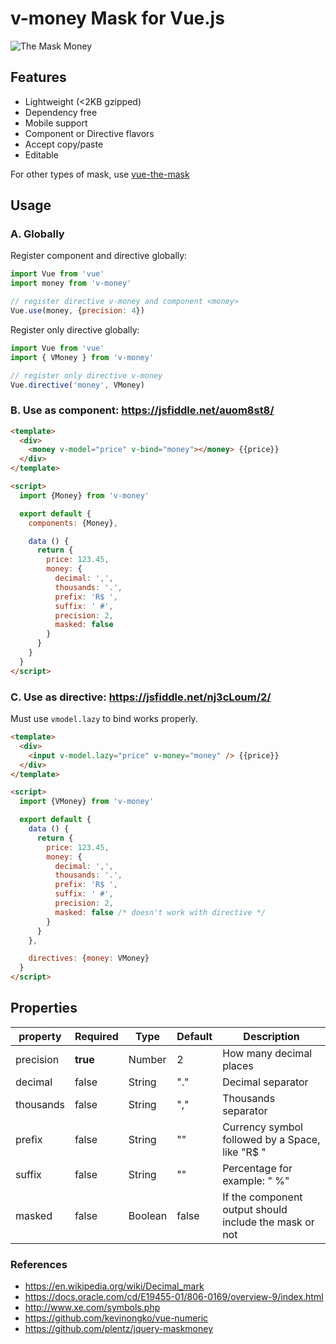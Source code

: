 # v-money Mask for Vue.js

![The Mask Money](https://cdn-images-1.medium.com/max/600/1*Rpc289FpghuHrnzyVpOUig.gif)

## Features

- Lightweight (<2KB gzipped)
- Dependency free
- Mobile support
- Component or Directive flavors
- Accept copy/paste
- Editable

For other types of mask, use [vue-the-mask](https://vuejs-tips.github.io/vue-the-mask)

## Usage

### A. Globally

Register component and directive globally:

```js
import Vue from 'vue'
import money from 'v-money'

// register directive v-money and component <money>
Vue.use(money, {precision: 4})
```

Register only directive globally:

```js
import Vue from 'vue'
import { VMoney } from 'v-money'

// register only directive v-money
Vue.directive('money', VMoney)
```

### B. Use as component: https://jsfiddle.net/auom8st8/

```html
<template>
  <div>
    <money v-model="price" v-bind="money"></money> {{price}}
  </div>
</template>

<script>
  import {Money} from 'v-money'

  export default {
    components: {Money},

    data () {
      return {
        price: 123.45,
        money: {
          decimal: ',',
          thousands: '.',
          prefix: 'R$ ',
          suffix: ' #',
          precision: 2,
          masked: false
        }
      }
    }
  }
</script>
```

### C. Use as directive: https://jsfiddle.net/nj3cLoum/2/
Must use `vmodel.lazy` to bind works properly.
```html
<template>
  <div>
    <input v-model.lazy="price" v-money="money" /> {{price}}
  </div>
</template>

<script>
  import {VMoney} from 'v-money'

  export default {
    data () {
      return {
        price: 123.45,
        money: {
          decimal: ',',
          thousands: '.',
          prefix: 'R$ ',
          suffix: ' #',
          precision: 2,
          masked: false /* doesn't work with directive */
        }
      }
    },

    directives: {money: VMoney}
  }
</script>
```

## Properties

| property  | Required | Type    | Default | Description                                             |
|-----------|----------|---------|---------|---------------------------------------------------------|
| precision | **true** | Number  | 2       | How many decimal places                                 |
| decimal   | false    | String  | "."     | Decimal separator                                       |
| thousands | false    | String  | ","     | Thousands separator                                     |
| prefix    | false    | String  | ""      | Currency symbol followed by a Space, like "R$ "         |
| suffix    | false    | String  | ""      | Percentage for example: " %"                            |
| masked    | false    | Boolean | false   | If the component output should include the mask or not  |

### References

- https://en.wikipedia.org/wiki/Decimal_mark
- https://docs.oracle.com/cd/E19455-01/806-0169/overview-9/index.html
- http://www.xe.com/symbols.php
- https://github.com/kevinongko/vue-numeric
- https://github.com/plentz/jquery-maskmoney
